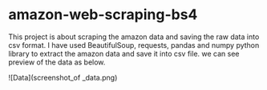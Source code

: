 # amazon-web-scraping-bs4

This project is about scraping the amazon data and saving the raw data into csv format. I have used BeautifulSoup, requests, pandas and numpy python library to extract the amazon data and save it into csv file. we can see preview of the data as below.




![Data](screenshot_of _data.png)

